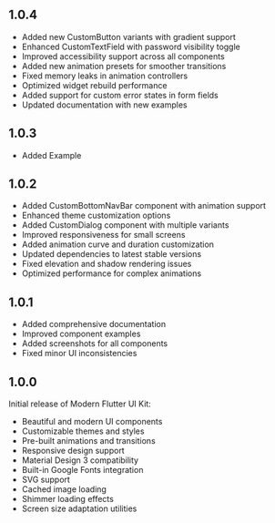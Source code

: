 ## 1.0.4

* Added new CustomButton variants with gradient support
* Enhanced CustomTextField with password visibility toggle
* Improved accessibility support across all components
* Added new animation presets for smoother transitions
* Fixed memory leaks in animation controllers
* Optimized widget rebuild performance
* Added support for custom error states in form fields
* Updated documentation with new examples

## 1.0.3

* Added Example

## 1.0.2

* Added CustomBottomNavBar component with animation support
* Enhanced theme customization options
* Added CustomDialog component with multiple variants
* Improved responsiveness for small screens
* Added animation curve and duration customization
* Updated dependencies to latest stable versions
* Fixed elevation and shadow rendering issues
* Optimized performance for complex animations


## 1.0.1

* Added comprehensive documentation
* Improved component examples
* Added screenshots for all components
* Fixed minor UI inconsistencies

## 1.0.0

Initial release of Modern Flutter UI Kit:

* Beautiful and modern UI components
* Customizable themes and styles
* Pre-built animations and transitions
* Responsive design support
* Material Design 3 compatibility
* Built-in Google Fonts integration
* SVG support
* Cached image loading
* Shimmer loading effects
* Screen size adaptation utilities

